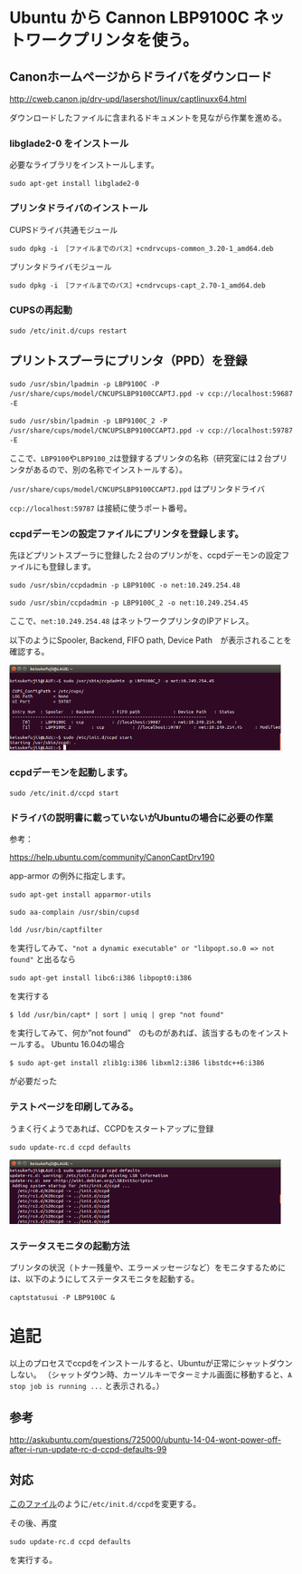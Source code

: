 # Ubuntu から Cannon LBP9100C ネットワークプリンタを使う。

## Canonホームページからドライバをダウンロード
http://cweb.canon.jp/drv-upd/lasershot/linux/captlinuxx64.html

ダウンロードしたファイルに含まれるドキュメントを見ながら作業を進める。

### libglade2-0 をインストール
必要なライブラリをインストールします。

`sudo apt-get install libglade2-0`

### プリンタドライバのインストール
CUPSドライバ共通モジュール

`sudo dpkg -i ［ファイルまでのパス］+cndrvcups-common_3.20-1_amd64.deb`

プリンタドライバモジュール

`sudo dpkg -i ［ファイルまでのパス］+cndrvcups-capt_2.70-1_amd64.deb`

### CUPSの再起動
`sudo /etc/init.d/cups restart`

## プリントスプーラにプリンタ（PPD）を登録

`sudo /usr/sbin/lpadmin -p LBP9100C -P /usr/share/cups/model/CNCUPSLBP9100CCAPTJ.ppd -v ccp://localhost:59687 -E`

`sudo /usr/sbin/lpadmin -p LBP9100C_2 -P /usr/share/cups/model/CNCUPSLBP9100CCAPTJ.ppd -v ccp://localhost:59787 -E`

ここで、`LBP9100`や`LBP9100_2`は登録するプリンタの名称（研究室には２台プリンタがあるので、別の名称でインストールする）。

`/usr/share/cups/model/CNCUPSLBP9100CCAPTJ.ppd` はプリンタドライバ

`ccp://localhost:59787` は接続に使うポート番号。


### ccpdデーモンの設定ファイルにプリンタを登録します。
先ほどプリントスプーラに登録した２台のプリンがを、ccpdデーモンの設定ファイルにも登録します。

`sudo /usr/sbin/ccpdadmin -p LBP9100C -o net:10.249.254.48`

`sudo /usr/sbin/ccpdadmin -p LBP9100C_2 -o net:10.249.254.45`

ここで、`net:10.249.254.48` はネットワークプリンタのIPアドレス。

以下のようにSpooler, Backend, FIFO path, Device Path　が表示されることを確認する。

<img src=ccpd.png width=480pt>

### ccpdデーモンを起動します。
`sudo /etc/init.d/ccpd start`

### ドライバの説明書に載っていないがUbuntuの場合に必要の作業
参考：

https://help.ubuntu.com/community/CanonCaptDrv190

app-armor の例外に指定します。

`sudo apt-get install apparmor-utils`

`sudo aa-complain /usr/sbin/cupsd`

`ldd /usr/bin/captfilter`

を実行してみて、`"not a dynamic executable" or "libpopt.so.0 => not found"` と出るなら

`sudo apt-get install libc6:i386 libpopt0:i386`

を実行する

`$ ldd /usr/bin/capt* | sort | uniq | grep "not found"`

を実行してみて、何か”not found”　のものがあれば、該当するものをインストールする。
Ubuntu 16.04の場合

`$ sudo apt-get install zlib1g:i386 libxml2:i386 libstdc++6:i386`

が必要だった

### テストページを印刷してみる。
うまく行くようであれば、CCPDをスタートアップに登録

`sudo update-rc.d ccpd defaults`

<img src=ccpd_updaterc.png width=480pt>

### ステータスモニタの起動方法
プリンタの状況（トナー残量や、エラーメッセージなど）をモニタするためには、以下のようにしてステータスモニタを起動する。

`captstatusui -P LBP9100C &`


# 追記
以上のプロセスでccpdをインストールすると、Ubuntuが正常にシャットダウンしない。
（シャットダウン時、カーソルキーでターミナル画面に移動すると、`A stop job is running ...` と表示される。）

## 参考
http://askubuntu.com/questions/725000/ubuntu-14-04-wont-power-off-after-i-run-update-rc-d-ccpd-defaults-99

## 対応
[このファイル](ubuntu/ccpd)のように`/etc/init.d/ccpd`を変更する。

その後、再度

`sudo update-rc.d ccpd defaults`

を実行する。
